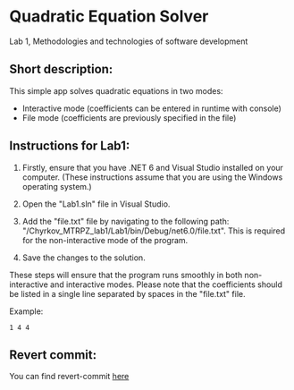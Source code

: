 # Quadratic Equation Solver
Lab 1, Methodologies and technologies of software development

## Short description:
This simple app solves quadratic equations in two modes:
- Interactive mode (coefficients can be entered in runtime with console)
- File mode (coefficients are previously specified in the file)

## Instructions for Lab1:
1) Firstly, ensure that you have .NET 6 and Visual Studio installed on your computer. (These instructions assume that you are using the Windows operating system.)

2) Open the "Lab1.sln" file in Visual Studio.

3) Add the "file.txt" file by navigating to the following path: "/Chyrkov_MTRPZ_lab1/Lab1/bin/Debug/net6.0/file.txt". This is required for the non-interactive mode of the program.

4) Save the changes to the solution.

These steps will ensure that the program runs smoothly in both non-interactive and interactive modes. Please note that the coefficients should be listed in a single line separated by spaces in the "file.txt" file.

Example:
```
1 4 4
```

## Revert commit:
You can find revert-commit [here](https://github.com/chyrkovmaksym/Chyrkov_MTRPZ_lab1/commit/6de29237765797c0feb0b1008bbf715a2aa6d095)
